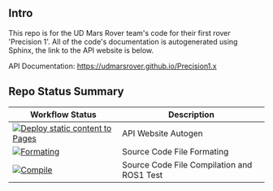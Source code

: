 Intro
---
This repo is for the UD Mars Rover team's code for their first rover 'Precision 1'. All of the code's documentation is autogenerated using Sphinx, the link to the API website is below.

API Documentation: https://udmarsrover.github.io/Precision1.x



Repo Status Summary
---
| Workflow Status | Description |
|---------|--------|
|[![Deploy static content to Pages](https://github.com/UDMarsRover/Precision1.x/actions/workflows/static.yml/badge.svg?branch=)](https://github.com/UDMarsRover/Precision1.x/actions/workflows/static.yml) | API Website Autogen
|[![Formating](https://github.com/UDMarsRover/Precision1.x/actions/workflows/lint.yml/badge.svg?branch=)](https://github.com/UDMarsRover/Precision1.x/actions/workflows/lint.yml)| Source Code File Formating |
| [![Compile](https://github.com/UDMarsRover/Precision1.x/actions/workflows/compile_check.yml/badge.svg?branch=)](https://github.com/UDMarsRover/Precision1.x/actions/workflows/compile_check.yml)| Source Code File Compilation and ROS1 Test






